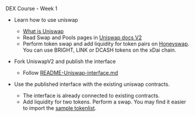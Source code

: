 DEX Course - Week 1

* Learn how to use uniswap
  - [What is Uniswap](https://www.youtube.com/watch?v=dIneNZTnFMw)
  - Read Swap and Pools pages in [Uniswap docs V2](https://docs.uniswap.org/protocol/V2/introduction)
  - Perform token swap and add liquidity for token pairs on [Honeyswap](https://app.honeyswap.org/#/swap). You can use BRIGHT, LINK or DCASH tokens on the xDai chain. 

* Fork UniswapV2 and publish the interface
  - Follow [README-Uniswap-interface.md](README-Uniswap-interface.md)
 
* Use the published interface with the existing uniswap contracts.
  - The interface is already connected to existing contracts. 
  - Add liquidity for two tokens. Perform a swap. You may find it easier to import the [sample tokenlist](dex-course.tokenlist.json).